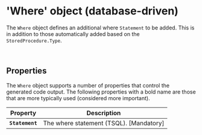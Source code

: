 # 'Where' object (database-driven)

The `Where` object defines an additional where `Statement` to be added. This is in addition to those automatically added based on the `StoredProcedure.Type`.

<br/>

## Properties
The `Where` object supports a number of properties that control the generated code output. The following properties with a bold name are those that are more typically used (considered more important).

Property | Description
-|-
**`Statement`** | The where statement (TSQL). [Mandatory]

